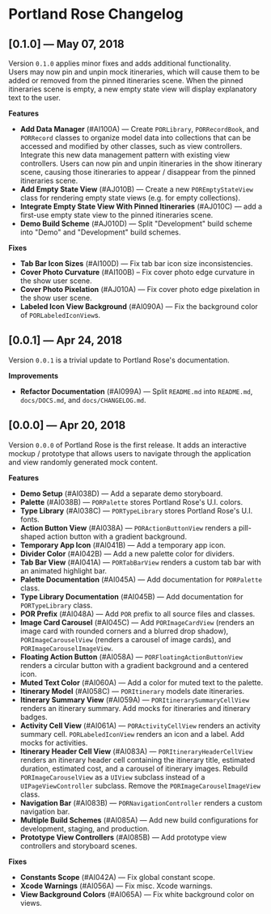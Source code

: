 # Portland Rose Changelog 

## [0.1.0] — May 07, 2018

Version `0.1.0` applies minor fixes and adds additional functionality.  
Users may now pin and unpin mock itineraries, which will cause them to 
be added or removed from the pinned itineraries scene.  When the 
pinned itineraries scene is empty, a new empty state view will display
explanatory text to the user.

**Features**

* **Add Data Manager** (#AI100A) — Create `PORLibrary`, `PORRecordBook`,
  and `PORRecord` classes to organize model data into collections that 
  can be accessed and modified by other classes, such as view
  controllers.  Integrate this new data management pattern with existing
  view controllers.  Users can now pin and unpin itineraries in the 
  show itinerary scene, causing those itineraries to appear / disappear
  from the pinned itineraries scene.
* **Add Empty State View** (#AJ010B) — Create a new `POREmptyStateView`
  class for rendering empty state views (e.g. for empty collections).
* **Integrate Empty State View With Pinned Itineraries** (#AJ010C) — 
  add a first-use empty state view to the pinned itineraries scene.
* **Demo Build Scheme** (#AJ010D) — Split "Development" build scheme
  into "Demo" and "Development" build schemes.

**Fixes**

* **Tab Bar Icon Sizes** (#AI100D) — Fix tab bar icon size 
  inconsistencies.
* **Cover Photo Curvature** (#AI100B) – Fix cover photo edge curvature
  in the show user scene.
* **Cover Photo Pixelation** (#AJ010A) — Fix cover photo edge
  pixelation in the show user scene.
* **Labeled Icon View Background** (#AI090A) — Fix the background color
  of `PORLabeledIconView`s.

## [0.0.1] — Apr 24, 2018

Version `0.0.1` is a trivial update to Portland Rose's documentation.

**Improvements**

* **Refactor Documentation** (#AI099A) — Split `README.md` into 
`README.md`, `docs/DOCS.md`, and `docs/CHANGELOG.md`. 

## [0.0.0] — Apr 20, 2018

Version `0.0.0` of Portland Rose is the first release. It adds an 
interactive mockup / prototype that allows users to navigate through 
the application and view randomly generated mock content.

**Features**

* **Demo Setup** (#AI038D) — Add a separate demo storyboard.
* **Palette** (#AI038B) — `PORPalette` stores Portland Rose's U.I. 
  colors.
* **Type Library** (#AI038C) — `PORTypeLibrary` stores Portland Rose's
  U.I. fonts.
* **Action Button View** (#AI038A) — `PORActionButtonView` renders a 
  pill-shaped action button with a gradient background.
* **Temporary App Icon** (#AI041B) — Add a temporary app icon.
* **Divider Color** (#AI042B) — Add a new palette color for dividers.
* **Tab Bar View** (#AI041A) — `PORTabBarView` renders a custom tab 
  bar with an animated highlight bar.
* **Palette Documentation** (#AI045A) — Add documentation for 
  `PORPalette` class.
* **Type Library Documentation** (#AI045B) — Add documentation for 
  `PORTypeLibrary` class.
* **POR Prefix** (#AI048A) — Add `POR` prefix to all source files and 
  classes.
* **Image Card Carousel** (#AI045C) — Add `PORImageCardView` (renders 
  an image card with rounded corners and a blurred drop shadow), 
  `PORImageCarouselView` (renders a carousel of image cards), and
  `PORImageCarouselImageView`. 
* **Floating Action Button** (#AI058A) — `PORFloatingActionButtonView` 
  renders a circular button with a gradient background and a centered 
  icon.
* **Muted Text Color** (#AI060A) — Add a color for muted text to the 
  palette.
* **Itinerary Model** (#AI058C) — `PORItinerary` models date 
  itineraries.
* **Itinerary Summary View** (#AI059A) — `PORItinerarySummaryCellView` 
  renders an itinerary summary. Add mocks for itineraries and itinerary 
  badges.
* **Activity Cell View** (#AI061A) — `PORActivityCellView` renders an 
  activity summary cell. `PORLabeledIconView` renders an icon and a 
  label. Add mocks for activities.
* **Itinerary Header Cell View** (#AI083A) —
  `PORItineraryHeaderCellView` renders an itinerary header cell 
  containing the itinerary title, estimated duration, estimated cost, 
  and a carousel of itinerary images. Rebuild `PORImageCarouselView` 
  as a `UIView` subclass instead of a `UIPageViewController` subclass. 
  Remove the `PORImageCarouselImageView` class.
* **Navigation Bar** (#AI083B) — `PORNavigationController` renders a 
  custom navigation bar.
* **Multiple Build Schemes** (#AI085A) — Add new build configurations 
  for development, staging, and production.
* **Prototype View Controllers** (#AI085B) — Add prototype view 
  controllers and storyboard scenes. 


**Fixes**

* **Constants Scope** (#AI042A) — Fix global constant scope.
* **Xcode Warnings** (#AI056A) — Fix misc. Xcode warnings.
* **View Background Colors** (#AI065A) — Fix white background color on 
  views.

